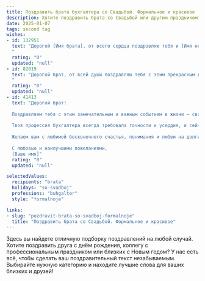```yaml
---
title: Поздравить брата бухгалтера со Свадьбой. Формальное и красивое
description: Хотите поздравить брата со Свадьбой или другим праздником? Наш ИИ создаст незабываемое поздравление, а вы обязательно выделитесь среди других.  
date: 2025-01-07
tags: second tag
wishes:
- id: 132951
  text: "Дорогой [Имя брата], от всего сердца поздравляю тебя и [Имя невесты] с заключением брака! Желаю вам крепкой любви, семейного благополучия, взаимопонимания и финансовой стабильности, в которой, я уверен, ты, как опытный бухгалтер, внесёшь неоценимый вклад. Пусть ваш совместный путь будет полон счастья, радости и ярких событий!  Будьте счастливы!
  "
  rating: "0"
  updated: "null"
- id: 82019
  text: "Дорогой брат, от всей души поздравляю тебя с этим прекрасным днем – днем твоей свадьбы! Желаю вам с любимой супругой долгих лет совместной жизни, наполненных любовью, счастьем и взаимопониманием. Пусть ваш союз будет крепким, как бухгалтерский баланс, а семейный бюджет – всегда процветающим!
  "
  rating: "0"
  updated: "null"
- id: 41413
  text: "Дорогой брат!
  
  Поздравляем тебя с этим замечательным и важным событием в жизни — свадьбой! В этот день сердца переполнены счастьем, надеждой и любовью. Ты сделал важный шаг навстречу новой жизни, полной совместных мечт и достижений.
  
  Твоя профессия бухгалтера всегда требовала точности и усердия, и сейчас, в новой роли мужа, эти качества помогут создать крепкий, надежный и счастливый союз. Ведь счастливая семья — это не только романтика, но и умение находить общий язык, делиться радостью и поддерживать друг друга в трудные моменты.
  
  Желаем вам с любимой бесконечного счастья, понимания и любви на долгие годы. Пусть каждый день будет наполнен теплом и заботой, а в вашем доме всегда царит уют и гармония.
  
  С любовью и наилучшими пожеланиями,
  [Ваше имя]"
  rating: "0"
  updated: "null"

selectedValues:
  recipients: "brata"
  holidays: "so-svadboj"
  professions: "buhgalter"
  style: "formalnoje"

links:
- slug: "pozdravit-brata-so-svadboj-formalnoje"
  title: "Поздравить брата со Свадьбой. Формальное и красивое"
---
```


Здесь вы найдете отличную подборку поздравлений на любой случай.
Хотите поздравить друга с днём рождения, коллегу с профессиональным праздником или близких с Новым годом? У нас есть всё, чтобы сделать ваш поздравительный текст незабываемым. Выбирайте нужную категорию и находите лучшие слова для ваших близких и друзей!
